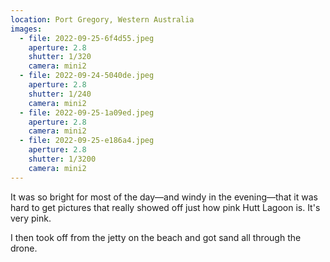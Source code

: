 ```yaml
---
location: Port Gregory, Western Australia
images:
  - file: 2022-09-25-6f4d55.jpeg
    aperture: 2.8
    shutter: 1/320
    camera: mini2
  - file: 2022-09-24-5040de.jpeg
    aperture: 2.8
    shutter: 1/240
    camera: mini2
  - file: 2022-09-25-1a09ed.jpeg
    aperture: 2.8
    camera: mini2
  - file: 2022-09-25-e186a4.jpeg
    aperture: 2.8
    shutter: 1/3200
    camera: mini2
---
```


It was so bright for most of the day—and windy in the evening—that it was hard to get pictures that really showed off just how pink Hutt Lagoon is. It's very pink.

I then took off from the jetty on the beach and got sand all through the drone.
